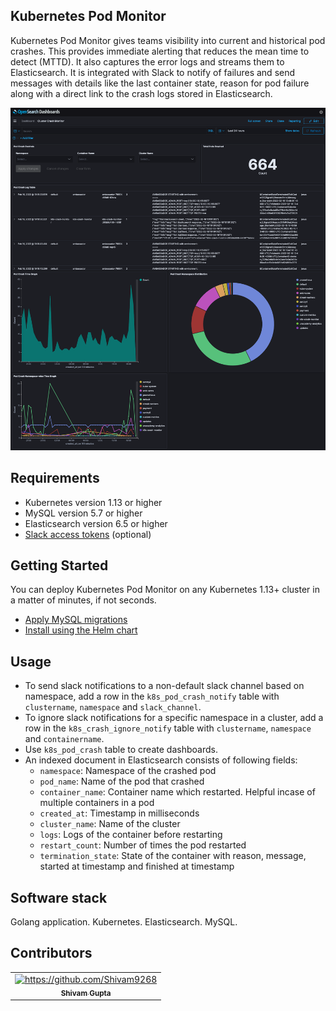 ## Kubernetes Pod Monitor

Kubernetes Pod Monitor gives teams visibility into current and historical pod crashes. This provides immediate alerting that reduces the mean time to detect (MTTD). It also captures the error logs and streams them to Elasticsearch. It is integrated with Slack to notify of failures and send messages with details like the last container state, reason for pod failure along with a direct link to the crash logs stored in Elasticsearch.

![Sample Elasticsearch Dashboard](getting-started/dashboard.png)

## Requirements

- Kubernetes version 1.13 or higher
- MySQL version 5.7 or higher
- Elasticsearch version 6.5 or higher
- [Slack access tokens](https://api.slack.com/authentication/token-types) (optional)

## Getting Started

You can deploy Kubernetes Pod Monitor on any Kubernetes 1.13+ cluster in a matter of minutes, if not seconds.
- [Apply MySQL migrations](getting-started/sql.md)
- [Install using the Helm chart](helm-chart/kubernetes-pod-monitor/README.md)

## Usage

- To send slack notifications to a non-default slack channel based on namespace, add a row in the `k8s_pod_crash_notify` table with `clustername`, `namespace` and `slack_channel`.
- To ignore slack notifications for a specific namespace in a cluster, add a row in the `k8s_crash_ignore_notify` table with `clustername`, `namespace` and `containername`.
- Use `k8s_pod_crash` table to create dashboards.
- An indexed document in Elasticsearch consists of following fields:
  - `namespace`: Namespace of the crashed pod
  - `pod_name`: Name of the pod that crashed
  - `container_name`: Container name which restarted. Helpful incase of multiple containers in a pod
  - `created_at`: Timestamp in milliseconds
  - `cluster_name`: Name of the cluster
  - `logs`: Logs of the container before restarting
  - `restart_count`: Number of times the pod restarted
  - `termination_state`: State of the container with reason, message, started at timestamp and finished at timestamp


## Software stack

Golang application. 
Kubernetes.
Elasticsearch.
MySQL.

## Contributors
<table>
  <tr>
    <td align="center"><a href="https://www.linkedin.com/in/shivam-gupta-dtu/"><img src="https://avatars1.githubusercontent.com/u/22556869?s=460&u=bd28a7d3ffa18bf409071ae6c9eae80692d0143e&v=4" width="100px;" alt="https://github.com/Shivam9268"/><br /><sub><b>Shivam Gupta</b></sub></a><br /></td>
    </tr>
</table>
